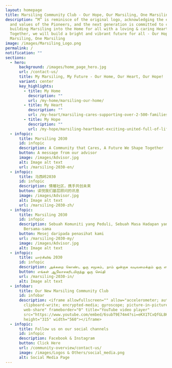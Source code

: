 ```yaml
---
layout: homepage
title: Marsiling Community Club - Our Hope, Our Marsiling, One Marsiling
description: “M” is reminisce of the original logo, acknowledging the efforts
  and values of the Pioneers, and the next generation is committed to continue
  building Marsiling into the Home for all with a loving & caring Heart.
  Together, we will build a bright and vibrant future for all - Our Hope, Our
  Marsiling, One Marsiling
image: /images/Marsiling_Logo.png
permalink: /
notification: ""
sections:
  - hero:
      background: /images/home_page_hero.jpg
      url: /contact-us/
      title: My Marsiling, My Future - Our Home, Our Heart, Our Hope!
      variant: center
      key_highlights:
        - title: My Home
          description: ""
          url: /my-home/marsiling-our-home/
        - title: My Heart
          description: ""
          url: /my-heart/marsiling-cares-supporting-over-2-500-families-every-month/
        - title: My Hope
          description: ""
          url: /my-hope/marsiling-heartbeat-exciting-united-full-of-life/
  - infopic:
      title: Marsiling 2030
      id: infopic
      description: A Community that Cares, A Future We Shape Together
      button: A message from our advisor
      image: /images/Advisor.jpg
      alt: Image alt text
      url: /marsiling-2030-en/
  - infopic:
      title: 马西岭2030
      id: infopic
      description: 情暖社区，携手共创未来
      button: 读悦我们基层顾问的讯息
      image: /images/Advisor.jpg
      alt: Image alt text
      url: /marsiling-2030-zh/
  - infopic:
      title: Marsiling 2030
      id: infopic
      description: Sebuah Komuniti yang Peduli, Sebuah Masa Hadapan yang Kita Bentuk
        Bersama-sama
      button: Mesej daripada penasihat kami
      url: /marsiling-2030-my/
      image: /images/Advisor.jpg
      alt: Image alt text
  - infopic:
      title: மார்சிலிங் 2030
      id: infopic
      description: அக்கறை கொண்ட ஒரு சமூகம், நாம் ஒன்றாக வடிவமைக்கும் ஒரு எதிர்காலம்
      button: எங்கள் ஆலோசகரிடமிருந்து ஒரு செய்தி
      url: /marsiling-2030-in/
      alt: Image alt text
  - infobar:
      title: Our New Marsiling Community Club
      id: infobar
      description: <iframe allowfullscreen="" allow="accelerometer; autoplay;
        clipboard-write; encrypted-media; gyroscope; picture-in-picture;
        web-share" frameborder="0" title="YouTube video player"
        src="https://www.youtube.com/embed/6subT9E74m4?si=eKX1TCxQfGL8K8u2"
        height="315" width="560"></iframe>
  - infopic:
      title: Follow us on our social channels
      id: infopic
      description: Facebook & Instagram
      button: Click Here
      url: /community-overview/contact-us/
      image: /images/Logos & Others/social_media.png
      alt: Social Media Page
---
```

